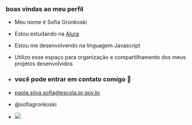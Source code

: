 ### boas vindas ao meu perfil ###
- Meu nome é Sofia Gronkoski
- Estou estudando na [Alura](https://www.alura.com.br)
-  Estou me desenvolvendo na linguagem Javascript
- Utilizo esse espaço para organização e compartilhamento dos meus projetos desenvolvidos

- ### você pode entrar em contato comigo 🛐

- paola.silva.sofia@escola.pr.gov.br
- @sofiagronkoski

- ![](https://media.tenor.com/hwGiaH9YK9UAAAAM/kitty-kitten.gif)
